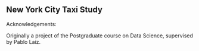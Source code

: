 ## New York City Taxi Study




Acknowledgements:

Originally a project of the Postgraduate course on Data Science, supervised by Pablo Laiz.